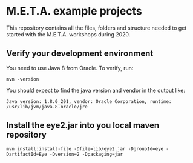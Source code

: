 # M.E.T.A. example projects

This repository contains all the files, folders and structure needed to get started with the M.E.T.A. workshops during 2020.

## Verify your development environment

You need to use Java 8 from Oracle. To verify, run:

```
mvn -version
```

You should expect to find the java version and vendor in the output like:

```
Java version: 1.8.0_201, vendor: Oracle Corporation, runtime: /usr/lib/jvm/java-8-oracle/jre
```

## Install the eye2.jar into you local maven repository

```
mvn install:install-file -Dfile=lib/eye2.jar -DgroupId=eye -DartifactId=Eye -Dversion=2 -Dpackaging=jar
```
